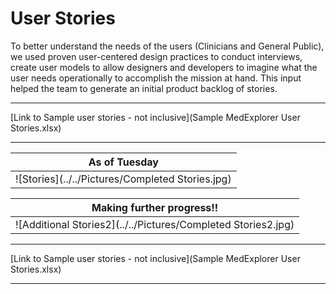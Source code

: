 # User Stories

To better understand the needs of the users (Clinicians and General Public), we used proven user-centered design practices to conduct interviews, create user models to allow designers and developers to imagine what the user needs operationally to accomplish the mission at hand. This input helped the team to generate an initial product backlog of stories.

***
[Link to Sample user stories - not inclusive](Sample MedExplorer User Stories.xlsx)
***

| As of Tuesday |
| --- |
| ![Stories](../../Pictures/Completed Stories.jpg) |


| Making further progress!! |
| --- |
| ![Additional Stories2](../../Pictures/Completed Stories2.jpg) |

***
[Link to Sample user stories - not inclusive](Sample MedExplorer User Stories.xlsx)
***
